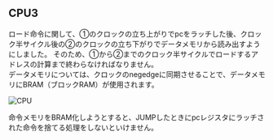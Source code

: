 ## CPU3
ロード命令に関して、①のクロックの立ち上がりでpcをラッチした後、クロック半サイクル後の②のクロックの立ち下がりでデータメモリから読み出すようにしました。
そのため、①から②までのクロック半サイクルでロードするアドレスの計算まで終わらなければなりません。</br>
データメモリについては、クロックのnegedgeに同期させることで、データメモリにBRAM（ブロックRAM）が使用されます。</br>

![CPU](https://github.com/user-attachments/assets/d8fd680d-c071-4716-9601-c56549b40ae5)


命令メモリをBRAM化しようとすると、JUMPしたときにpcレジスタにラッチされた命令を捨てる処理をしないといけません。
